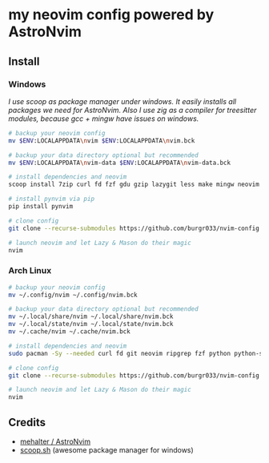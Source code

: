 # my neovim config powered by AstroNvim
## Install
### Windows
*I use scoop as package manager under windows. It easily installs all packages we need for AstroNvim. Also I use zig as a compiler for treesitter modules, because gcc + mingw have issues on windows.*
```bash
# backup your neovim config
mv $ENV:LOCALAPPDATA\nvim $ENV:LOCALAPPDATA\nvim.bck

# backup your data directory optional but recommended
mv $ENV:LOCALAPPDATA\nvim-data $ENV:LOCALAPPDATA\nvim-data.bck

# install dependencies and neovim
scoop install 7zip curl fd fzf gdu gzip lazygit less make mingw neovim nodejs ripgrep tree-sitter unzip wget zig python

# install pynvim via pip
pip install pynvim

# clone config
git clone --recurse-submodules https://github.com/burgr033/nvim-config $ENV:LOCALAPPDATA\nvim

# launch neovim and let Lazy & Mason do their magic
nvim
```
### Arch Linux
```bash
# backup your neovim config
mv ~/.config/nvim ~/.config/nvim.bck

# backup your data directory optional but recommended
mv ~/.local/share/nvim ~/.local/share/nvim.bck
mv ~/.local/state/nvim ~/.local/state/nvim.bck
mv ~/.cache/nvim ~/.cache/nvim.bck

# install dependencies and neovim
sudo pacman -Sy --needed curl fd git neovim ripgrep fzf python python-setuptools python-pip python-pynvim python-virtualenvwrapper gdu lazygit bottom unzip base-devel wget

# clone config
git clone --recurse-submodules https://github.com/burgr033/nvim-config ~/.config/nvim

# launch neovim and let Lazy & Mason do their magic
nvim
```
## Credits
* [mehalter / AstroNvim](https://github.com/AstroNvim/AstroNvim/)
* [scoop.sh](https://scoop.sh) (awesome package manager for windows)

